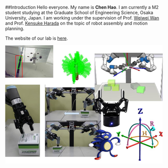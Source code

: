 ##Introduction
Hello everyone. My name is **Chen Hao**. I am currently a M2 student studying at the Graduate School of Engineering Science, Osaka University, Japan. I am working under the supervision of Prof. [Weiwei Wan](https://sites.google.com/site/weiweilab/ "Weiwei Wan") and Prof. [Kensuke Harada](http://www.hlab.sys.es.osaka-u.ac.jp/people/harada/ "Kensuke Harada") on the topic of robot assembly and motion planning.

The website of our lab is [here](https://www.roboticmanipulation.org/ "Harada Lab").





![Figure 1](imgs/home.jpg "home")